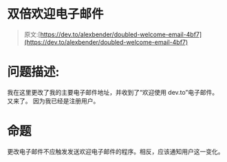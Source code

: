 # 双倍欢迎电子邮件

> 原文:[https://dev.to/alexbender/doubled-welcome-email-4bf7](https://dev.to/alexbender/doubled-welcome-email-4bf7)

# [](#problem-description)问题描述:

我在这里更改了我的主要电子邮件地址，并收到了“欢迎使用 dev.to”电子邮件。
又来了。
因为我已经是注册用户。

# [](#proposition)命题

更改电子邮件不应触发发送欢迎电子邮件的程序。相反，应该通知用户这一变化。